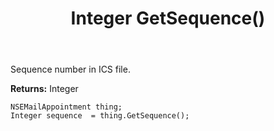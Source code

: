 ﻿---
uid: crmscript_ref_NSEMailAppointment_GetSequence
title: Integer GetSequence()
intellisense: NSEMailAppointment.GetSequence
keywords: NSEMailAppointment, GetSequence
so.topic: reference
---

Sequence number in ICS file.

**Returns:** Integer


```crmscript
NSEMailAppointment thing;
Integer sequence  = thing.GetSequence();
```


